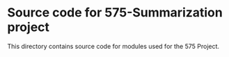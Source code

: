 # Source code for 575-Summarization project

This directory contains source code for modules used for the 575 Project.
